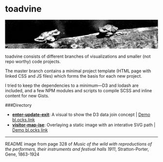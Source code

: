 # toadvine

![toadvine repo][image]

toadvine consists of different branches of visualizations and smaller (not repo worthy) code projects.

The master branch contains a minimal project template (HTML page with linked CSS and JS files) which forms the basis for each new project.

I tried to keep the dependencies to a minimum&mdash;D3 and lodash are included, and a few NPM modules and scripts to compile SCSS and inline content for new Gists.

###Directory
- **[enter-update-exit](https://github.com/haydenwagner/toadvine/tree/enter-update-exit)**: A visual to show the D3 data join concept | [Demo bl.ocks.link](http://bl.ocks.org/haydenwagner/eb5e308d2da484a0ca2cd4efbf8a79a6)
- **[visitor-map-ise](http://github.com/haydenwagner/toadvine/tree/visitor-map-ise)**: Overlaying a static image with an interative SVG path | [Demo bl.ocks link](http://bl.ocks.org/haydenwagner/a2b3b0cd49b9c46bfb71ba6b37256cc5)


----
[image]: https://github.com/haydenwagner/toadvine/blob/master/README_IMAGE.jpg "toadvine repo"

README image from page 328 of *Music of the wild with reproductions of the performers, their instruments and festival halls 1911*, Stratton-Porter, Gene, 1863-1924
